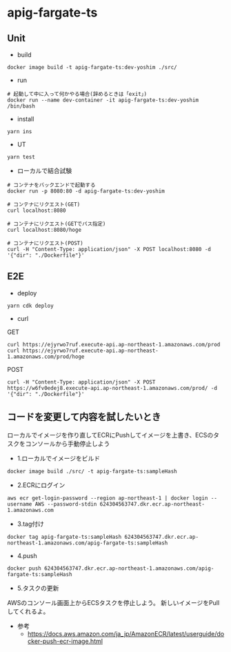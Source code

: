 # apig-fargate-ts

## Unit

- build

```
docker image build -t apig-fargate-ts:dev-yoshim ./src/
```

- run

```
# 起動して中に入って何かやる場合(辞めるときは「exit」)
docker run --name dev-container -it apig-fargate-ts:dev-yoshim /bin/bash
```

- install

```
yarn ins
```

- UT

```
yarn test
```

- ローカルで結合試験

```
# コンテナをバックエンドで起動する
docker run -p 8080:80 -d apig-fargate-ts:dev-yoshim

# コンテナにリクエスト(GET)
curl localhost:8080

# コンテナにリクエスト(GETでパス指定)
curl localhost:8080/hoge

# コンテナにリクエスト(POST)
curl -H "Content-Type: application/json" -X POST localhost:8080 -d '{"dir": "./Dockerfile"}'
```


## E2E

- deploy

```
yarn cdk deploy
```

- curl

GET

```
curl https://ejyrwo7ruf.execute-api.ap-northeast-1.amazonaws.com/prod
curl https://ejyrwo7ruf.execute-api.ap-northeast-1.amazonaws.com/prod/hoge
```


POST

```
curl -H "Content-Type: application/json" -X POST https://w6fv0edej8.execute-api.ap-northeast-1.amazonaws.com/prod/ -d '{"dir": "./Dockerfile"}'
```

## コードを変更して内容を試したいとき
ローカルでイメージを作り直してECRにPushしてイメージを上書き、ECSのタスクをコンソールから手動停止しよう

- 1.ローカルでイメージをビルド

```
docker image build ./src/ -t apig-fargate-ts:sampleHash
```

- 2.ECRにログイン

```
aws ecr get-login-password --region ap-northeast-1 | docker login --username AWS --password-stdin 624304563747.dkr.ecr.ap-northeast-1.amazonaws.com
```

- 3.tag付け

```
docker tag apig-fargate-ts:sampleHash 624304563747.dkr.ecr.ap-northeast-1.amazonaws.com/apig-fargate-ts:sampleHash
```

- 4.push

```
docker push 624304563747.dkr.ecr.ap-northeast-1.amazonaws.com/apig-fargate-ts:sampleHash
```

- 5.タスクの更新

AWSのコンソール画面上からECSタスクを停止しよう。
新しいイメージをPullしてくれるよ。

- 参考
  - https://docs.aws.amazon.com/ja_jp/AmazonECR/latest/userguide/docker-push-ecr-image.html
